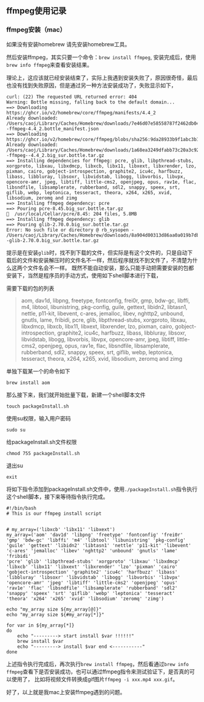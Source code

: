 ## ffmpeg使用记录

### ffmpeg安装（mac）

如果没有安装homebrew 请先安装homebrew工具。

然后安装ffmpeg，其实只要一个命令：```brew install ffmpeg```, 安装完成后，使用```brew info ffmpeg```来查看安装结果。

理论上，这应该就已经安装结束了，实际上我遇到安装失败了，原因很奇怪，最后也没有找到失败原因，但是通过另一种方法安装成功了，失败显示如下，

```
curl: (22) The requested URL returned error: 404 
Warning: Bottle missing, falling back to the default domain...
==> Downloading https://ghcr.io/v2/homebrew/core/ffmpeg/manifests/4.4_2
Already downloaded: /Users/caoj/Library/Caches/Homebrew/downloads/7e46d07e58558787f2462db0478b67d0177fb5c12e0556c2f4974e7177343217--ffmpeg-4.4_2.bottle_manifest.json
==> Downloading https://ghcr.io/v2/homebrew/core/ffmpeg/blobs/sha256:9da28933b9f1abc3b1cf92382d1a8ea051c98f9dd0f4ef47e8d37d2aa9a4769a
Already downloaded: /Users/caoj/Library/Caches/Homebrew/downloads/1a68ea3249dfabb73c20a3c924ade30fa4f9adb0efca201d929b37db03fbc652--ffmpeg--4.4_2.big_sur.bottle.tar.gz
==> Installing dependencies for ffmpeg: pcre, glib, libpthread-stubs, xorgproto, libxau, libxdmcp, libxcb, libx11, libxext, libxrender, lzo, pixman, cairo, gobject-introspection, graphite2, icu4c, harfbuzz, libass, libbluray, libsoxr, libvidstab, libogg, libvorbis, libvpx, opencore-amr, jpeg, libtiff, little-cms2, openjpeg, opus, rav1e, flac, libsndfile, libsamplerate, rubberband, sdl2, snappy, speex, srt, giflib, webp, leptonica, tesseract, theora, x264, x265, xvid, libsodium, zeromq and zimg
==> Installing ffmpeg dependency: pcre
==> Pouring pcre-8.45.big_sur.bottle.tar.gz
🍺  /usr/local/Cellar/pcre/8.45: 204 files, 5.8MB
==> Installing ffmpeg dependency: glib
==> Pouring glib-2.70.0.big_sur.bottle.tar.gz
Error: No such file or directory @ rb_sysopen - /Users/caoj/Library/Caches/Homebrew/downloads/8a904d00313d86aa0a019b7db649170254cd77781165d4b2b86aafeadcafe09b--glib-2.70.0.big_sur.bottle.tar.gz
```
提示是在安装```glib```时，找不到下载的文件，但实际是有这个文件的，只是自动下载后的文件和安装解压时的文件名不一样，然后程序就找不到文件了，不清楚为什么这两个文件名会不一样。
既然不能自动安装，那么只能手动把需要安装的包都安装下，当然是程序员的手动方式，使用如下shell脚本进行下载，

需要下载的包的列表
> aom, dav1d, libpng, freetype, fontconfig, frei0r, gmp, bdw-gc, libffi, m4, libtool, libunistring, pkg-config, guile, gettext, libidn2, libtasn1, nettle, p11-kit, libevent, c-ares, jemalloc, libev, nghttp2, unbound, gnutls, lame, fribidi, 
pcre, glib, libpthread-stubs, xorgproto, libxau, libxdmcp, libxcb, libx11, libxext, libxrender, lzo, pixman, cairo, gobject-introspection, graphite2, icu4c, harfbuzz, libass, libbluray, libsoxr, libvidstab, libogg, libvorbis, libvpx, opencore-amr, jpeg, libtiff, little-cms2, openjpeg, opus, rav1e, flac, libsndfile, libsamplerate, rubberband, sdl2, snappy, speex, srt, giflib, webp, leptonica, tesseract, theora, x264, x265, xvid, libsodium, zeromq and zimg

单独下载某一个的命令如下

```brew install aom```


那么接下来，我们就开始批量下载，新建一个shell脚本文件

```touch packageInstall.sh```

使用su权限，输入用户密码

```sudo su```

给packageInstall.sh文件权限

```chmod 755 packageInstall.sh```

退出su

```exit```

将如下指令添加到packageInstall.sh文件中，使用```./packageInstall.sh```指令执行这个shell脚本，接下来等待指令执行完成。
```
#!/bin/bash
# This is our ffmpeg install script


# my_array=('libxcb' 'libx11' 'libxext')
my_array=('aom' 'dav1d' 'libpng' 'freetype' 'fontconfig' 'frei0r' 'gmp' 'bdw-gc' 'libffi' 'm4' 'libtool' 'libunistring' 'pkg-config' 'guile' 'gettext' 'libidn2' 'libtasn1' 'nettle' 'p11-kit' 'libevent' 'c-ares' 'jemalloc' 'libev' 'nghttp2' 'unbound' 'gnutls' 'lame' 'fribidi' 
'pcre' 'glib' 'libpthread-stubs' 'xorgproto' 'libxau' 'libxdmcp' 'libxcb' 'libx11' 'libxext' 'libxrender' 'lzo' 'pixman' 'cairo' 'gobject-introspection' 'graphite2' 'icu4c' 'harfbuzz' 'libass' 'libbluray' 'libsoxr' 'libvidstab' 'libogg' 'libvorbis' 'libvpx' 'opencore-amr' 'jpeg' 'libtiff' 'little-cms2' 'openjpeg' 'opus' 'rav1e' 'flac' 'libsndfile' 'libsamplerate' 'rubberband' 'sdl2' 'snappy' 'speex' 'srt' 'giflib' 'webp' 'leptonica' 'tesseract' 'theora' 'x264' 'x265' 'xvid' 'libsodium' 'zeromq' 'zimg')

echo "my_array size ${my_array[@]}"
echo "my_array size ${#my_array[*]}"

for var in ${my_array[*]}
do 
    echo "---------> start install $var !!!!!!"
    brew install $var
    echo "---------> install $var end <-----------"
done
```

上述指令执行完成后，再次执行```brew install ffmpeg```，然后看通过```brew info ffmpeg```查看下是否安装成功，也可以通过ffmpeg指令来测试验证下，是否真的可以使用了，
比如将视频文件转换成gif图片```ffmpeg -i xxx.mp4 xxx.gif```。

好了，以上就是我mac上安装ffmpeg遇到的问题。













